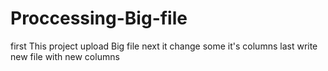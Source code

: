 # Proccessing-Big-file
first  This project upload  Big file next it change some it's columns last write new file with new columns
